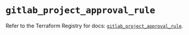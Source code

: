# `gitlab_project_approval_rule`

Refer to the Terraform Registry for docs: [`gitlab_project_approval_rule`](https://registry.terraform.io/providers/gitlabhq/gitlab/16.9.1/docs/resources/project_approval_rule).
